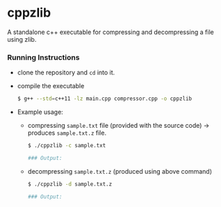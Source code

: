 # cppzlib
A standalone c++ executable for compressing and decompressing a file using zlib.

### Running Instructions
- clone the repository and `cd` into it.
- compile the executable  

  ```sh
  $ g++ --std=c++11 -lz main.cpp compressor.cpp -o cppzlib                                                                                                           
  ```  
  
- Example usage: 
  - compressing `sample.txt` file (provided with the source code) -> produces `sample.txt.z` file. 
  
    ```sh
    $ ./cppzlib -c sample.txt 
    
    ### Output:
    ```  
    
  - decompressing `sample.txt.z` (produced using above command)
     
    ```sh
    $ ./cppzlib -d sample.txt.z
    
    ### Output:
    ```  

